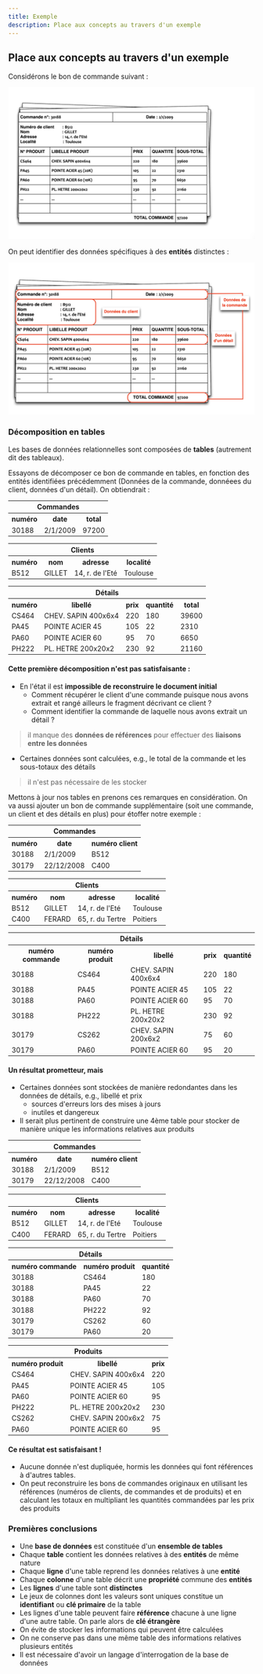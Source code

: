```yaml
---
title: Exemple
description: Place aux concepts au travers d'un exemple
---
```


## Place aux concepts au travers d'un exemple

Considérons le bon de commande suivant :

![Bon de Commande 1](/public/01-01-01-BonDeCommande.png)

On peut identifier des données spécifiques à des **entités** distinctes :

![Bon de Commande 2](/public/01-01-02-BonDeCommande2.png)

### Décomposition en tables

Les bases de données relationnelles sont composées de **tables** (autrement dit des tableaux).

Essayons de décomposer ce bon de commande en tables, en fonction des entités identifiées précédemment (Données de la commande, donnéees du client, données d'un détail). 
On obtiendrait :

<table>
    <tr><th colspan="3">Commandes</th></tr>
    <tr><th>numéro</th><th>date</th><th>total</th></tr>
    <tr><td>30188</td><td>2/1/2009</td><td>97200</td></tr>
</table>

<table>
    <tr><th colspan="4">Clients</th></tr>
  <tr><th>numéro</th><th>nom</th><th>adresse</th><th>localité</th></tr>
  <tr><td>B512</td><td>GILLET</td><td>14, r. de l'Eté</td><td>Toulouse</td></tr>
</table>

<table>
    <tr><th colspan="5">Détails</th></tr>
    <tr><th>numéro</th><th>libellé</th><th>prix</th><th>quantité</th><th>total</th></tr>
    <tr><td>CS464</td><td>CHEV. SAPIN 400x6x4</td><td>220</td><td>180</td><td>39600</td></tr>
    <tr><td>PA45</td><td>POINTE ACIER 45</td><td>105</td><td>22</td><td>2310</td></tr>
    <tr><td>PA60</td><td>POINTE ACIER 60</td><td>95</td><td>70</td><td>6650</td></tr>
    <tr><td>PH222</td><td>PL. HETRE 200x20x2</td><td>230</td><td>92</td><td>21160</td></tr>
</table>

#### Cette première décomposition n'est pas satisfaisante :


* En l'état il est **impossible de reconstruire le document initial**
    * Comment récupérer le client d'une commande puisque nous avons extrait et rangé ailleurs le fragment décrivant ce client ?
    * Comment identifier la commande de laquelle nous avons extrait un détail ?
> il manque des **données de références** pour effectuer des **liaisons entre les données**
* Certaines données sont calculées, e.g., le total de la commande et les sous-totaux des détails
> il n'est pas nécessaire de les stocker

Mettons à jour nos tables en prenons ces remarques en considération.
On va aussi ajouter un bon de commande supplémentaire (soit une commande, un client et des détails en plus) pour étoffer notre exemple :

<table>
    <tr><th colspan="3">Commandes</th></tr>
    <tr><th>numéro</th><th>date</th><th>numéro client</th></tr>
    <tr><td>30188</td><td>2/1/2009</td><td>B512</td></tr>
    <tr><td>30179</td><td>22/12/2008</td><td>C400</td></tr>
</table>

<table>
    <tr><th colspan="4">Clients</th></tr>
  <tr><th>numéro</th><th>nom</th><th>adresse</th><th>localité</th></tr>
  <tr><td>B512</td><td>GILLET</td><td>14, r. de l'Eté</td><td>Toulouse</td></tr>
  <tr><td>C400</td><td>FERARD</td><td>65, r. du Tertre</td><td>Poitiers</td></tr>
</table>

<table>
    <tr><th colspan="5">Détails</th></tr>
    <tr><th>numéro commande</th><th>numéro produit</th><th>libellé</th><th>prix</th><th>quantité</th></tr>
    <tr><td>30188</td><td>CS464</td><td>CHEV. SAPIN 400x6x4</td><td>220</td><td>180</td></tr>
    <tr><td>30188</td><td>PA45</td><td>POINTE ACIER 45</td><td>105</td><td>22</td></tr>
    <tr><td>30188</td><td>PA60</td><td>POINTE ACIER 60</td><td>95</td><td>70</td></tr>
    <tr><td>30188</td><td>PH222</td><td>PL. HETRE 200x20x2</td><td>230</td><td>92</td></tr>
    <tr><td>30179</td><td>CS262</td><td>CHEV. SAPIN 200x6x2</td><td>75</td><td>60</td></tr>
    <tr><td>30179</td><td>PA60</td><td>POINTE ACIER 60</td><td>95</td><td>20</td></tr>
</table>

#### Un résultat prometteur, mais

* Certaines données sont stockées de manière redondantes dans les données de détails, e.g., libellé et prix
    * sources d'erreurs lors des mises à jours
    * inutiles et dangereux
* Il serait plus pertinent de construire une 4ème table pour stocker de manière unique les informations relatives aux produits

<table>
    <tr><th colspan="3">Commandes</th></tr>
    <tr><th>numéro</th><th>date</th><th>numéro client</th></tr>
    <tr><td>30188</td><td>2/1/2009</td><td>B512</td></tr>
    <tr><td>30179</td><td>22/12/2008</td><td>C400</td></tr>
</table>

<table>
    <tr><th colspan="4">Clients</th></tr>
  <tr><th>numéro</th><th>nom</th><th>adresse</th><th>localité</th></tr>
  <tr><td>B512</td><td>GILLET</td><td>14, r. de l'Eté</td><td>Toulouse</td></tr>
  <tr><td>C400</td><td>FERARD</td><td>65, r. du Tertre</td><td>Poitiers</td></tr>
</table>

<table>
    <tr><th colspan="5">Détails</th></tr>
    <tr><th>numéro commande</th><th>numéro produit</th><th>quantité</th></tr>
    <tr><td>30188</td><td>CS464</td><td>180</td></tr>
    <tr><td>30188</td><td>PA45</td><td>22</td></tr>
    <tr><td>30188</td><td>PA60</td><td>70</td></tr>
    <tr><td>30188</td><td>PH222</td><td>92</td></tr>
    <tr><td>30179</td><td>CS262</td><td>60</td></tr>
    <tr><td>30179</td><td>PA60</td><td>20</td></tr>
</table>

<table>
    <tr><th colspan="5">Produits</th></tr>
    <tr><th>numéro produit</th><th>libellé</th><th>prix</th></tr>
    <tr><td>CS464</td><td>CHEV. SAPIN 400x6x4</td><td>220</td></tr>
    <tr><td>PA45</td><td>POINTE ACIER 45</td><td>105</td></tr>
    <tr><td>PA60</td><td>POINTE ACIER 60</td><td>95</td></tr>
    <tr><td>PH222</td><td>PL. HETRE 200x20x2</td><td>230</td></tr>
    <tr><td>CS262</td><td>CHEV. SAPIN 200x6x2</td><td>75</td></tr>
    <tr><td>PA60</td><td>POINTE ACIER 60</td><td>95</td></tr>
</table>

#### Ce résultat est satisfaisant !

* Aucune donnée n'est dupliquée, hormis les données qui font références à d'autres tables.
* On peut reconstruire les bons de commandes originaux en utilisant les références (numéros de clients, de commandes et de produits) et en calculant les totaux en multipliant les quantités commandées par les prix des produits





### Premières conclusions

* Une **base de données** est constituée d'un **ensemble de tables** 
* Chaque **table** contient les données relatives à des **entités** de même nature 
* Chaque **ligne** d'une table reprend les données relatives à une **entité** 
* Chaque **colonne** d'une table décrit une **propriété** commune des **entités** 
* Les **lignes** d'une table sont **distinctes** 
* Le jeux de colonnes dont les valeurs sont uniques constitue un **identifiant** ou **clé primaire** de la table 
* Les lignes d'une table peuvent faire **référence** chacune à une ligne d'une autre table. On parle alors de **clé étrangère** 
* On évite de stocker les informations qui peuvent être calculées 
* On ne conserve pas dans une même table des informations relatives plusieurs entités 
* Il est nécessaire d'avoir un langage d'interrogation de la base de données
